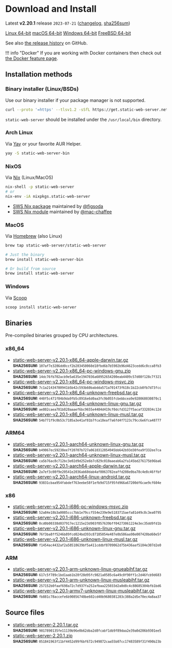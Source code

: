 # Download and Install

Latest **v2.20.1** release `2023-07-21` ([changelog](https://github.com/static-web-server/static-web-server/releases/tag/v2.20.1), [sha256sum](https://github.com/static-web-server/static-web-server/releases/download/v2.20.1/static-web-server-v2.20.1-SHA256SUM))

<div class="featured-downloads">

<a class="md-button md-button-sm" href="https://github.com/static-web-server/static-web-server/releases/download/v2.20.1/static-web-server-v2.20.1-x86_64-unknown-linux-gnu.tar.gz">Linux 64-bit</a> <a class="md-button md-button-sm" href="https://github.com/static-web-server/static-web-server/releases/download/v2.20.1/static-web-server-v2.20.1-x86_64-apple-darwin.tar.gz">macOS 64-bit</a>
<a class="md-button md-button-sm" href="https://github.com/static-web-server/static-web-server/releases/download/v2.20.1/static-web-server-v2.20.1-x86_64-pc-windows-msvc.zip">Windows 64-bit</a>
<a class="md-button md-button-sm" href="https://github.com/static-web-server/static-web-server/releases/download/v2.20.1/static-web-server-v2.20.1-x86_64-unknown-freebsd.tar.gz">FreeBSD 64-bit</a>

</div>

See also [the release history](https://github.com/static-web-server/static-web-server/releases) on GitHub.

!!! info "Docker"
    If you are working with Docker containers then check out [the Docker feature page](https://static-web-server.net/features/docker/).

## Installation methods

### Binary installer (Linux/BSDs)

Use our binary installer if your package manager is not supported.

```sh
curl --proto '=https' --tlsv1.2 -sSfL https://get.static-web-server.net | sh
```

`static-web-server` should be installed under the `/usr/local/bin` directory.

### Arch Linux

Via [Yay](https://github.com/Jguer/yay) or your favorite AUR Helper.

```sh
yay -S static-web-server-bin
```

### NixOS

Via [Nix](https://github.com/NixOS/nix) (Linux/MacOS)

```sh
nix-shell -p static-web-server
# or
nix-env -iA nixpkgs.static-web-server
```

- [SWS Nix package](https://search.nixos.org/packages?show=static-web-server&from=0&size=50&sort=relevance&type=packages&query=static-web-server) maintained by [@figsoda](https://github.com/figsoda)
- [SWS Nix module](https://nixos.wiki/wiki/Static_Web_Server) maintained by [@mac-chaffee](https://github.com/mac-chaffee)

### MacOS

Via [Homebrew](https://brew.sh/) (also Linux)

```sh
brew tap static-web-server/static-web-server

# Just the binary
brew install static-web-server-bin

# Or build from source
brew install static-web-server
```

### Windows

Via [Scoop](https://scoop.sh/)

```powershell
scoop install static-web-server
```

## Binaries

Pre-compiled binaries grouped by CPU architectures.

### x86_64

- [static-web-server-v2.20.1-x86_64-apple-darwin.tar.gz](https://github.com/static-web-server/static-web-server/releases/download/v2.20.1/static-web-server-v2.20.1-x86_64-apple-darwin.tar.gz)<br>
<small>**SHA256SUM:** `107af7e3286dd0ccf2b283450060d18fbd6b7b5902b96d4623cedd6c0cca8fb3`</small>
- [static-web-server-v2.20.1-x86_64-pc-windows-gnu.zip](https://github.com/static-web-server/static-web-server/releases/download/v2.20.1/static-web-server-v2.20.1-x86_64-pc-windows-gnu.zip)<br>
<small>**SHA256SUM:** `14dc76fb702acb9e5a635e1947036a60952654200eab4409c57d08f128c7f321`</small>
- [static-web-server-v2.20.1-x86_64-pc-windows-msvc.zip](https://github.com/static-web-server/static-web-server/releases/download/v2.20.1/static-web-server-v2.20.1-x86_64-pc-windows-msvc.zip)<br>
<small>**SHA256SUM:** `7c1a21434780941b5b42c593b60babdda571a701473f618c1b22cb0fb7d73fcc`</small>
- [static-web-server-v2.20.1-x86_64-unknown-freebsd.tar.gz](https://github.com/static-web-server/static-web-server/releases/download/v2.20.1/static-web-server-v2.20.1-x86_64-unknown-freebsd.tar.gz)<br>
<small>**SHA256SUM:** `440f5c471f84b9da9fb5c8916e6d0aa3fc9b055fcbebbcea9e928068030870c1`</small>
- [static-web-server-v2.20.1-x86_64-unknown-linux-gnu.tar.gz](https://github.com/static-web-server/static-web-server/releases/download/v2.20.1/static-web-server-v2.20.1-x86_64-unknown-linux-gnu.tar.gz)<br>
<small>**SHA256SUM:** `ae802caea701b828aaaef6bc9655e4484d419cf0dcfd3127f5acaf332034c12d`</small>
- [static-web-server-v2.20.1-x86_64-unknown-linux-musl.tar.gz](https://github.com/static-web-server/static-web-server/releases/download/v2.20.1/static-web-server-v2.20.1-x86_64-unknown-linux-musl.tar.gz)<br>
<small>**SHA256SUM:** `54b771f9c0b53c7185a3e41af81b7fca18eaf7a6fd4f7123c79cc6e6fca48777`</small>

### ARM64

- [static-web-server-v2.20.1-aarch64-unknown-linux-gnu.tar.gz](https://github.com/static-web-server/static-web-server/releases/download/v2.20.1/static-web-server-v2.20.1-aarch64-unknown-linux-gnu.tar.gz)<br>
<small>**SHA256SUM:** `b49067ec59238ee7f20707b727a0610312854945bb642b93d30fea9f332ee7ca`</small>
- [static-web-server-v2.20.1-aarch64-unknown-linux-musl.tar.gz](https://github.com/static-web-server/static-web-server/releases/download/v2.20.1/static-web-server-v2.20.1-aarch64-unknown-linux-musl.tar.gz)<br>
<small>**SHA256SUM:** `ca5b76ac8c712bc3e02d9d252e6b7c829c010aaeab6a2fa145bd276175b96ba6`</small>
- [static-web-server-v2.20.1-aarch64-apple-darwin.tar.gz](https://github.com/static-web-server/static-web-server/releases/download/v2.20.1/static-web-server-v2.20.1-aarch64-apple-darwin.tar.gz)<br>
<small>**SHA256SUM:** `2a7ef3c08f9e20541e2036ab60dab4af8063782eaffd208e0ba78c4e8c46ffbf`</small>
- [static-web-server-v2.20.1-aarch64-linux-android.tar.gz](https://github.com/static-web-server/static-web-server/releases/download/v2.20.1/static-web-server-v2.20.1-aarch64-linux-android.tar.gz)<br>
<small>**SHA256SUM:** `93831cbaa954fabdef763eebe58f1efb9d715f95fd966a67200df6cae9cf604e`</small>

### x86

- [static-web-server-v2.20.1-i686-pc-windows-msvc.zip](https://github.com/static-web-server/static-web-server/releases/download/v2.20.1/static-web-server-v2.20.1-i686-pc-windows-msvc.zip)<br>
<small>**SHA256SUM:** `52a84e18b3a0085ccc7bb1e79ccf554e239e9e5183715aefa81d49c8c3ea0795`</small>
- [static-web-server-v2.20.1-i686-unknown-freebsd.tar.gz](https://github.com/static-web-server/static-web-server/releases/download/v2.20.1/static-web-server-v2.20.1-i686-unknown-freebsd.tar.gz)<br>
<small>**SHA256SUM:** `0cd0b00338d037917ec1215e23d903f857639bff04273061224e3ec35dd9fd1b`</small>
- [static-web-server-v2.20.1-i686-unknown-linux-gnu.tar.gz](https://github.com/static-web-server/static-web-server/releases/download/v2.20.1/static-web-server-v2.20.1-i686-unknown-linux-gnu.tar.gz)<br>
<small>**SHA256SUM:** `76f3ba8ff5246b89fcd024bd393c87185054e487e0b586aa98e007420bd60e5f`</small>
- [static-web-server-v2.20.1-i686-unknown-linux-musl.tar.gz](https://github.com/static-web-server/static-web-server/releases/download/v2.20.1/static-web-server-v2.20.1-i686-unknown-linux-musl.tar.gz)<br>
<small>**SHA256SUM:** `f1454ac4432af2a58518639bf5a411cddbf8709062d75b436aaf5104e307d2e0`</small>

### ARM

- [static-web-server-v2.20.1-arm-unknown-linux-gnueabihf.tar.gz](https://github.com/static-web-server/static-web-server/releases/download/v2.20.1/static-web-server-v2.20.1-arm-unknown-linux-gnueabihf.tar.gz)<br>
<small>**SHA256SUM:** `617c5f789c1bd1aab1b28f28d95fc9821a0585c6a49c0f90ff1c2d46fcb9d683`</small>
- [static-web-server-v2.20.1-arm-unknown-linux-musleabihf.tar.gz](https://github.com/static-web-server/static-web-server/releases/download/v2.20.1/static-web-server-v2.20.1-arm-unknown-linux-musleabihf.tar.gz)<br>
<small>**SHA256SUM:** `257152b0faaf698a72c7d937fa252afbaa225033d2a0d8c4c88685304bfb1bd6`</small>
- [static-web-server-v2.20.1-armv7-unknown-linux-musleabihf.tar.gz](https://github.com/static-web-server/static-web-server/releases/download/v2.20.1/static-web-server-v2.20.1-armv7-unknown-linux-musleabihf.tar.gz)<br>
<small>**SHA256SUM:** `fb881c78accefe6b90856748be602cd40b9680381283c388a2d5e70ec4a8aa37`</small>

## Source files

- [static-web-server-2.20.1.tar.gz](https://github.com/static-web-server/static-web-server/archive/refs/tags/v2.20.1.tar.gz)<br>
<small>**SHA256SUM:** `9017890135fe11139b96e0b62dba2d8fcabf1db9f89daa2e39a0d206b9301ee5`</small>
- [static-web-server-2.20.1.zip](https://github.com/static-web-server/static-web-server/archive/refs/tags/v2.20.1.zip)<br>
<small>**SHA256SUM:** `051841963f11bf4452d99f6bf672c949872caa55b07cc17483589f31f490b23b`</small>
